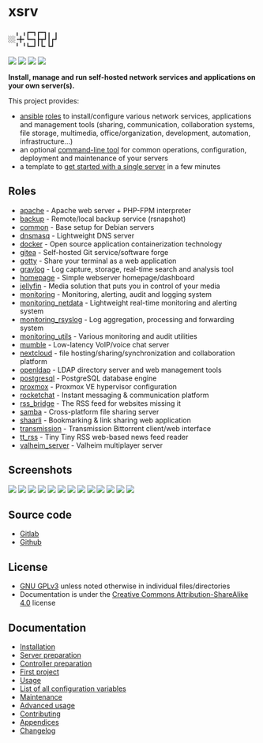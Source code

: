 # xsrv

```
  ╻ ╻┏━┓┏━┓╻ ╻
░░╺╋╸┗━┓┣┳┛┃┏┛
  ╹ ╹┗━┛╹┗╸┗┛ 
```

[![](https://gitlab.com/nodiscc/xsrv/badges/master/pipeline.svg)](https://gitlab.com/nodiscc/xsrv/-/pipelines)
[![](https://bestpractices.coreinfrastructure.org/projects/3647/badge)](https://bestpractices.coreinfrastructure.org/projects/3647)
[![](https://img.shields.io/badge/latest%20release-1.5.0-blue)](https://gitlab.com/nodiscc/xsrv/-/releases)
[![](https://img.shields.io/badge/docs-readthedocs-%232980B9)](https://xsrv.readthedocs.io)

**Install, manage and run self-hosted network services and applications on your own server(s).**

This project provides:

- [ansible](https://en.wikipedia.org/wiki/Ansible_%28software%29) [roles](#roles) to install/configure various network services, applications and management tools (sharing, communication, collaboration systems, file storage, multimedia, office/organization, development, automation, infrastructure...)
- an optional [command-line tool](usage.md) for common operations, configuration, deployment and maintenance of your servers
- a template to [get started with a single server](installation.md) in a few minutes


## Roles
<!--BEGIN ROLES LIST-->
- [apache](https://gitlab.com/nodiscc/xsrv/-/tree/master/roles/apache) - Apache web server + PHP-FPM interpreter
- [backup](https://gitlab.com/nodiscc/xsrv/-/tree/master/roles/backup) - Remote/local backup service (rsnapshot)
- [common](https://gitlab.com/nodiscc/xsrv/-/tree/master/roles/common) - Base setup for Debian servers
- [dnsmasq](https://gitlab.com/nodiscc/xsrv/-/tree/master/roles/dnsmasq) - Lightweight DNS server
- [docker](https://gitlab.com/nodiscc/xsrv/-/tree/master/roles/docker) - Open source application containerization technology
- [gitea](https://gitlab.com/nodiscc/xsrv/-/tree/master/roles/gitea) - Self-hosted Git service/software forge
- [gotty](https://gitlab.com/nodiscc/xsrv/-/tree/master/roles/gotty) - Share your terminal as a web application
- [graylog](https://gitlab.com/nodiscc/xsrv/-/tree/master/roles/graylog) - Log capture, storage, real-time search and analysis tool
- [homepage](https://gitlab.com/nodiscc/xsrv/-/tree/master/roles/homepage) - Simple webserver homepage/dashboard
- [jellyfin](https://gitlab.com/nodiscc/xsrv/-/tree/master/roles/jellyfin) - Media solution that puts you in control of your media
- [monitoring](https://gitlab.com/nodiscc/xsrv/-/tree/master/roles/monitoring) - Monitoring, alerting, audit and logging system
- [monitoring_netdata](https://gitlab.com/nodiscc/xsrv/-/tree/master/roles/monitoring_netdata) - Lightweight real-time monitoring and alerting system
- [monitoring_rsyslog](https://gitlab.com/nodiscc/xsrv/-/tree/master/roles/monitoring_rsyslog) - Log aggregation, processing and forwarding system
- [monitoring_utils](https://gitlab.com/nodiscc/xsrv/-/tree/master/roles/monitoring_utils) - Various monitoring and audit utilities
- [mumble](https://gitlab.com/nodiscc/xsrv/-/tree/master/roles/mumble) - Low-latency VoIP/voice chat server
- [nextcloud](https://gitlab.com/nodiscc/xsrv/-/tree/master/roles/nextcloud) - file hosting/sharing/synchronization and collaboration platform
- [openldap](https://gitlab.com/nodiscc/xsrv/-/tree/master/roles/openldap) - LDAP directory server and web management tools
- [postgresql](https://gitlab.com/nodiscc/xsrv/-/tree/master/roles/postgresql) - PostgreSQL database engine
- [proxmox](https://gitlab.com/nodiscc/xsrv/-/tree/master/roles/proxmox) - Proxmox VE hypervisor configuration
- [rocketchat](https://gitlab.com/nodiscc/xsrv/-/tree/master/roles/rocketchat) - Instant messaging & communication platform
- [rss_bridge](https://gitlab.com/nodiscc/xsrv/-/tree/master/roles/rss_bridge) - The RSS feed for websites missing it
- [samba](https://gitlab.com/nodiscc/xsrv/-/tree/master/roles/samba) - Cross-platform file sharing server
- [shaarli](https://gitlab.com/nodiscc/xsrv/-/tree/master/roles/shaarli) - Bookmarking & link sharing web application
- [transmission](https://gitlab.com/nodiscc/xsrv/-/tree/master/roles/transmission) - Transmission Bittorrent client/web interface
- [tt_rss](https://gitlab.com/nodiscc/xsrv/-/tree/master/roles/tt_rss) - Tiny Tiny RSS web-based news feed reader
- [valheim_server](https://gitlab.com/nodiscc/xsrv/-/tree/master/roles/valheim_server) - Valheim multiplayer server
<!--END ROLES LIST-->

## Screenshots

[![](https://i.imgur.com/pG1xnig.png)](https://gitlab.com/nodiscc/xsrv/-/tree/master/roles/monitoring_netdata)
[![](https://i.imgur.com/LNaAH2L.png)](https://gitlab.com/nodiscc/xsrv/-/tree/master/roles/nextcloud)
[![](https://i.imgur.com/5TXg6vm.png)](https://gitlab.com/nodiscc/xsrv/-/tree/master/roles/tt_rss)
[![](https://i.imgur.com/Jlmj0iE.png)](https://gitlab.com/nodiscc/xsrv/-/tree/master/roles/shaarli)
[![](https://i.imgur.com/8cAGkf2.png)](https://gitlab.com/nodiscc/xsrv/-/tree/master/roles/gitea)
[![](https://i.imgur.com/Imb0dqO.png)](https://gitlab.com/nodiscc/xsrv/-/tree/master/roles/transmission)
[![](https://i.imgur.com/6Im61B0.png)](https://gitlab.com/nodiscc/xsrv/-/tree/master/roles/mumble)
[![](https://i.imgur.com/REzcZVh.png)](https://gitlab.com/nodiscc/xsrv/-/tree/master/roles/openldap)
[![](https://i.imgur.com/Mib9YkX.png)](https://gitlab.com/nodiscc/xsrv/-/tree/master/roles/rocketchat)
[![](https://i.imgur.com/5KDvL9Z.png)](https://gitlab.com/nodiscc/xsrv/-/tree/master/roles/homepage)
[![](https://i.imgur.com/H3PIWrt.png)](https://gitlab.com/nodiscc/xsrv/-/tree/master/roles/jellyfin)
[![](https://i.imgur.com/wa3pkyJ.png)](https://gitlab.com/nodiscc/xsrv/-/tree/master/roles/graylog)
[![](https://i.imgur.com/UWjyTqP.png)](https://gitlab.com/nodiscc/xsrv/-/tree/master/roles/rss_bridge)

## Source code

- [Gitlab](https://gitlab.com/nodiscc/xsrv)
- [Github](https://github.com/nodiscc/xsrv)


## License

- [GNU GPLv3](https://gitlab.com/nodiscc/xsrv/-/blob/master/LICENSE) unless noted otherwise in individual files/directories
- Documentation is under the [Creative Commons Attribution-ShareAlike 4.0](https://creativecommons.org/licenses/by-sa/4.0/) license


## Documentation

- [Installation](installation.md)
- [Server preparation](installation/server-preparation.md)
- [Controller preparation](installation/controller-preparation.md)
- [First project](installation/first-project.md)
- [Usage](usage.md)
- [List of all configuration variables](configuration-variables.md)
- [Maintenance](maintenance.md)
- [Advanced usage](advanced.md)
- [Contributing](contributing.md)
- [Appendices](appendices.md)
- [Changelog](https://gitlab.com/nodiscc/xsrv/-/blob/master/CHANGELOG.md)



